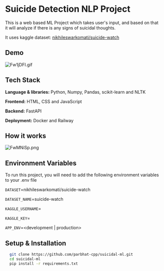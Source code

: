 
# Suicide Detection NLP Project

This is a web based ML Project which takes user's input, and based on that it will analyze if there is any signs of suicidal thoughts.

It uses kaggle dataset: [nikhileswarkomati/suicide-watch](https://www.kaggle.com/datasets/nikhileswarkomati/suicide-watch)


## Demo

![Fw1jDFI.gif](https://iili.io/Fw1jDFI.gif)
## Tech Stack

**Language & libraries:** Python, Numpy, Pandas, scikit-learn and NLTK

**Frontend:** HTML, CSS and JavaScript

**Backend:** FastAPI

**Deployment:** Docker and Railway


## How it works

![FwMNiSp.png](https://iili.io/FwMNiSp.png)



## Environment Variables

To run this project, you will need to add the following environment variables to your .env file

`DATASET`=nikhileswarkomati/suicide-watch

`DATASET_NAME`=suicide-watch

`KAGGLE_USERNAME`=<YOUR KAGGLE USERNAME>

`KAGGLE_KEY`=<YOUR KAGGLE KEY>

`APP_ENV`=<development | production>
## Setup & Installation

```bash
  git clone https://github.com/parbhat-cpp/suicidal-ml.git
  cd suicidal-ml
  pip install -r requirements.txt
```
    
